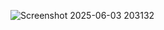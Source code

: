 ![Screenshot 2025-06-03 203132](https://github.com/user-attachments/assets/c10c8d8a-bf43-441e-9fe7-36311a8132b2)
